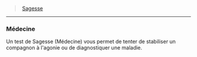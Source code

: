 ﻿---
!GenericItem
Id: abilities_wisdom_hd.md#médecine
ParentLink: abilities_wisdom_hd.md#sagesse
Name: Médecine
ParentName: Sagesse
NameLevel: 3
Attributes:
  Name: Médecine
  Markdown: >+
    ### <!--Name-->Médecine<!--/Name-->


    Un test de Sagesse (Médecine) vous permet de tenter de stabiliser un compagnon à l'agonie ou de diagnostiquer une maladie.

AttributesDictionary: >+
  Name: Médecine

  Markdown: >+

    ### <!--Name-->Médecine<!--/Name-->





    Un test de Sagesse (Médecine) vous permet de tenter de stabiliser un compagnon à l'agonie ou de diagnostiquer une maladie.



---
> [Sagesse](hd_abilities_wisdom.md)

---

### Médecine

Un test de Sagesse (Médecine) vous permet de tenter de stabiliser un compagnon à l'agonie ou de diagnostiquer une maladie.

